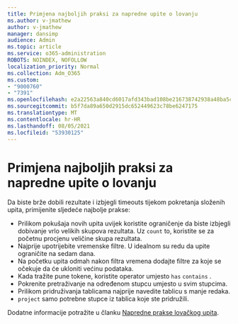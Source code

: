 ```yaml
---
title: Primjena najboljih praksi za napredne upite o lovanju
ms.author: v-jmathew
author: v-jmathew
manager: dansimp
audience: Admin
ms.topic: article
ms.service: o365-administration
ROBOTS: NOINDEX, NOFOLLOW
localization_priority: Normal
ms.collection: Adm_O365
ms.custom:
- "9000760"
- "7391"
ms.openlocfilehash: e2a22563a840cd6017afd343bad108be216738742938a48ba5ceb1010fd16098
ms.sourcegitcommit: b5f7da89a650d2915dc652449623c78be6247175
ms.translationtype: MT
ms.contentlocale: hr-HR
ms.lasthandoff: 08/05/2021
ms.locfileid: "53930125"
---
```

# <a name="apply-best-practices-for-advanced-hunting-queries"></a>Primjena najboljih praksi za napredne upite o lovanju

Da biste brže dobili rezultate i izbjegli timeouts tijekom pokretanja složenih upita, primijenite sljedeće najbolje prakse:

- Prilikom pokušaja novih upita uvijek koristite ograničenje da biste izbjegli dobivanje vrlo velikih skupova rezultata. Uz `count` to, koristite se za početnu procjenu veličine skupa rezultata.
- Najprije upotrijebite vremenske filtre. U idealnom su redu da upite ograničite na sedam dana.
- Na početku upita odmah nakon filtra vremena dodajte filtre za koje se očekuje da će ukloniti većinu podataka.
- Kada tražite pune tokene, koristite operator umjesto `has` `contains` .
- Pokrenite pretraživanje na određenom stupcu umjesto u svim stupcima.
- Prilikom pridruživanja tablicama najprije navedite tablicu s manje redaka.
- `project` samo potrebne stupce iz tablica koje ste pridružili.

Dodatne informacije potražite u članku [Napredne prakse lovačkog upita](https://go.microsoft.com/fwlink/?linkid=2144812).
